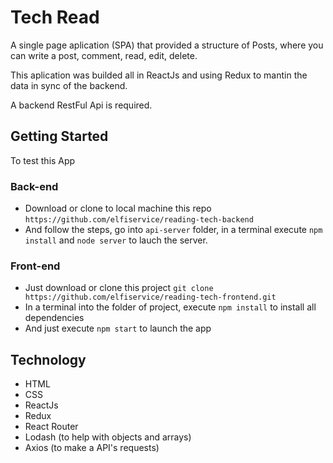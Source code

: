 # Tech Read
A single page aplication (SPA) that provided a structure of Posts, where you can write a post, comment, read, edit, delete.

This aplication was builded all in ReactJs and using Redux to mantin the data in sync of the backend.

A backend RestFul Api is required.

## Getting Started
To test this App
### Back-end
- Download or clone to local machine this repo ``https://github.com/elfiservice/reading-tech-backend``
- And follow the steps, go into ``api-server`` folder, in a terminal execute ``npm install`` and ``node server`` to lauch the server.
### Front-end
- Just download or clone this project ``git clone https://github.com/elfiservice/reading-tech-frontend.git``
- In a terminal into the folder of project, execute ``npm install`` to install all dependencies
- And just execute ``npm start`` to launch the app

## Technology
- HTML
- CSS
- ReactJs
- Redux
- React Router
- Lodash (to help with objects and arrays)
- Axios (to make a API's requests)
